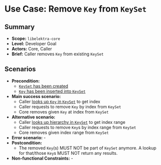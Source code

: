 # Use Case: Remove `Key` from `KeySet`

## Summary

- **Scope:** `libelektra-core`
- **Level:** Developer Goal
- **Actors:** Core, Caller
- **Brief:** Caller removes `Key` from existing `KeySet`

## Scenarios

- **Precondition:**
  - [`KeySet` has been created](UC_keyset_create.md)
  - [`Key` has been inserted into `KeySet`](UC_keyset_insert.md)
- **Main success scenario:**
  - Caller [looks up `Key` in `KeySet`](UC_keyset_lookup_basic.md) to get index
  - Caller requests to remove `Key` by index from `KeySet`
  - Core removes given `Key` at index from `KeySet`
- **Alternative scenario:**
  - Caller [looks up hierarchy in `KeySet`](UC_keyset_lookup_prefix.md) to get index range
  - Caller requests to remove `Key`s by index range from `KeySet`
  - Core removes given index range from `KeySet`
- **Error scenario:** -
- **Postcondition:**
  - The removed `Key`(s) MUST NOT be part of `KeySet` anymore.
    A lookup for that/those `Key`s MUST NOT return any results.
- **Non-functional Constraints:** -
